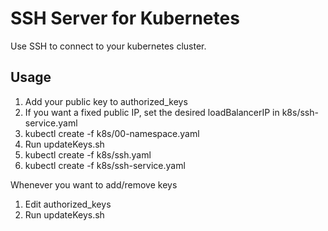 # SSH Server for Kubernetes
Use SSH to connect to your kubernetes cluster.

## Usage

1. Add your public key to authorized_keys
1. If you want a fixed public IP, set the desired loadBalancerIP in k8s/ssh-service.yaml
1. kubectl create -f k8s/00-namespace.yaml
1. Run updateKeys.sh
1. kubectl create -f k8s/ssh.yaml
1. kubectl create -f k8s/ssh-service.yaml

Whenever you want to add/remove keys

1. Edit authorized_keys
1. Run updateKeys.sh
